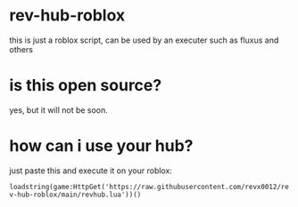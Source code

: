 # rev-hub-roblox

this is just a roblox script, can be used by an executer such as fluxus and others

# is this open source?

yes, but it will not be soon.



# how can i use your hub?

just paste this and execute it on your roblox:

```loadstring(game:HttpGet('https://raw.githubusercontent.com/revx0012/rev-hub-roblox/main/revhub.lua'))()```
